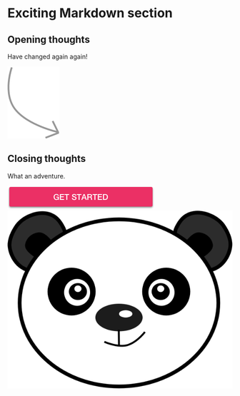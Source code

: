 # Exciting Markdown section

## Opening thoughts

Have changed again again!

![image](./try-it-out-arrow.svg)

## Closing thoughts

What an adventure.

![image](./images/btn_get_started.png)
![image](./images/pico.png)
